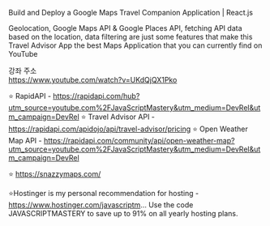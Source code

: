 Build and Deploy a Google Maps Travel Companion Application | React.js

Geolocation, Google Maps API & Google Places API, fetching API data based on the location, data filtering are just some features that make this Travel Advisor App the best Maps Application that you can currently find on YouTube

강좌 주소</br>
https://www.youtube.com/watch?v=UKdQjQX1Pko</br>

⭐ RapidAPI - https://rapidapi.com/hub?utm_source=youtube.com%2FJavaScriptMastery&utm_medium=DevRel&utm_campaign=DevRel
⭐ Travel Advisor API - https://rapidapi.com/apidojo/api/travel-advisor/pricing
⭐ Open Weather Map API - https://rapidapi.com/community/api/open-weather-map?utm_source=youtube.com%2FJavaScriptMastery&utm_medium=DevRel&utm_campaign=DevRel

⭐ https://snazzymaps.com/

⭐Hostinger is my personal recommendation for hosting - https://www.hostinger.com/javascriptm...
Use the code JAVASCRIPTMASTERY to save up to 91% on all yearly hosting plans.
